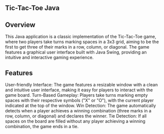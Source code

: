 Tic-Tac-Toe Java
----------------

Overview
---------
This Java application is a classic implementation of the Tic-Tac-Toe game, where two players take turns marking spaces in a 3x3 grid, aiming to be the first to get three of their marks in a row, column, or diagonal. The game features a graphical user interface built with Java Swing, providing an intuitive and interactive gaming experience.

Features
--------
User-friendly Interface: The game features a resizable window with a clean and intuitive user interface, making it easy for players to interact with the game board.
Turn-Based Gameplay: Players take turns marking empty spaces with their respective symbols ("X" or "O"), with the current player indicated at the top of the window.
Win Detection: The game automatically detects when a player achieves a winning combination (three marks in a row, column, or diagonal) and declares the winner.
Tie Detection: If all spaces on the board are filled without any player achieving a winning combination, the game ends in a tie.
